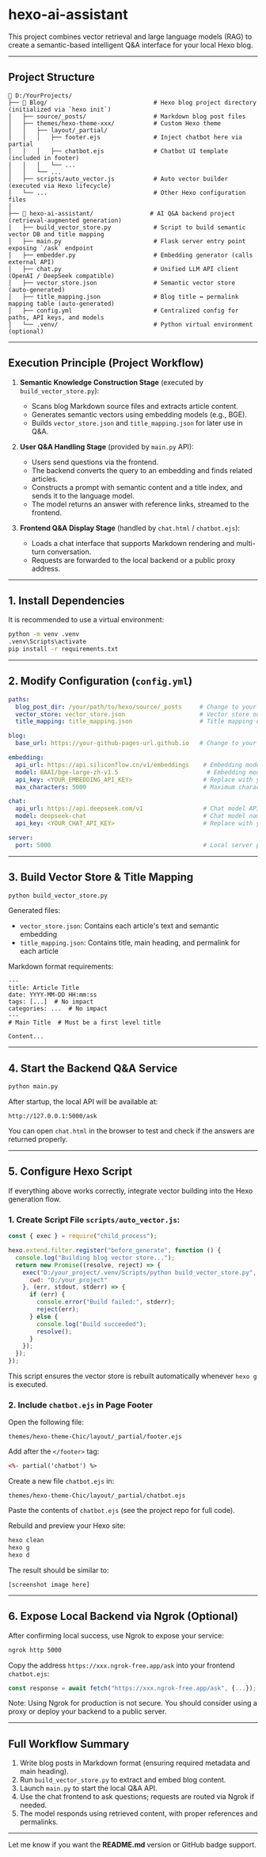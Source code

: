 # hexo-ai-assistant

This project combines vector retrieval and large language models (RAG) to create a semantic-based intelligent Q&A interface for your local Hexo blog.

---

## Project Structure

```
📁 D:/YourProjects/
├── 📁 Blog/                              # Hexo blog project directory (initialized via `hexo init`)
│   ├── source/_posts/                   # Markdown blog post files
│   ├── themes/hexo-theme-xxx/           # Custom Hexo theme
│   │   ├── layout/_partial/
│   │   │   ├── footer.ejs               # Inject chatbot here via partial
│   │   │   ├── chatbot.ejs              # Chatbot UI template (included in footer)
│   │   │   └── ...
│   │   └── ...  
│   ├── scripts/auto_vector.js           # Auto vector builder (executed via Hexo lifecycle)
│   └── ...                              # Other Hexo configuration files
│
├── 📁 hexo-ai-assistant/                # AI Q&A backend project (retrieval-augmented generation)
│   ├── build_vector_store.py            # Script to build semantic vector DB and title mapping
│   ├── main.py                          # Flask server entry point exposing `/ask` endpoint
│   ├── embedder.py                      # Embedding generator (calls external API)
│   ├── chat.py                          # Unified LLM API client (OpenAI / DeepSeek compatible)
│   ├── vector_store.json                # Semantic vector store (auto-generated)
│   ├── title_mapping.json               # Blog title ↔ permalink mapping table (auto-generated)
│   ├── config.yml                       # Centralized config for paths, API keys, and models
│   └── .venv/                           # Python virtual environment (optional)

```

---

## Execution Principle (Project Workflow)

1. **Semantic Knowledge Construction Stage** (executed by `build_vector_store.py`):
   - Scans blog Markdown source files and extracts article content.
   - Generates semantic vectors using embedding models (e.g., BGE).
   - Builds `vector_store.json` and `title_mapping.json` for later use in Q&A.

2. **User Q&A Handling Stage** (provided by `main.py` API):
   - Users send questions via the frontend.
   - The backend converts the query to an embedding and finds related articles.
   - Constructs a prompt with semantic content and a title index, and sends it to the language model.
   - The model returns an answer with reference links, streamed to the frontend.

3. **Frontend Q&A Display Stage** (handled by `chat.html` / `chatbot.ejs`):
   - Loads a chat interface that supports Markdown rendering and multi-turn conversation.
   - Requests are forwarded to the local backend or a public proxy address.

---

## 1. Install Dependencies

It is recommended to use a virtual environment:

```bash
python -m venv .venv
.venv\Scripts\activate
pip install -r requirements.txt
```

---

## 2. Modify Configuration (`config.yml`)

```yaml
paths:
  blog_post_dir: /your/path/to/hexo/source/_posts     # Change to your blog Markdown path
  vector_store: vector_store.json                     # Vector store output path, use absolute if preferred
  title_mapping: title_mapping.json                   # Title mapping output path, use absolute if preferred

blog:
  base_url: https://your-github-pages-url.github.io   # Change to your blog base URL (no trailing slash)

embedding:
  api_url: https://api.siliconflow.cn/v1/embeddings    # Embedding model API
  model: BAAI/bge-large-zh-v1.5                         # Embedding model name
  api_key: <YOUR_EMBEDDING_API_KEY>                    # Replace with your embedding API key
  max_characters: 5000                                 # Maximum characters per article to embed

chat:
  api_url: https://api.deepseek.com/v1                 # Chat model API endpoint (can be OpenAI compatible)
  model: deepseek-chat                                 # Chat model name
  api_key: <YOUR_CHAT_API_KEY>                         # Replace with your LLM API key

server:
  port: 5000                                           # Local server port (default 5000)
```

---

## 3. Build Vector Store & Title Mapping

```bash
python build_vector_store.py
```

Generated files:

- `vector_store.json`: Contains each article's text and semantic embedding
- `title_mapping.json`: Contains title, main heading, and permalink for each article

Markdown format requirements:

```
---
title: Article Title
date: YYYY-MM-DD HH:mm:ss
tags: [...]  # No impact
categories: ...  # No impact
---
# Main Title  # Must be a first level title

Content...
```

---

## 4. Start the Backend Q&A Service

```bash
python main.py
```

After startup, the local API will be available at:

```
http://127.0.0.1:5000/ask
```

You can open `chat.html` in the browser to test and check if the answers are returned properly.

---

## 5. Configure Hexo Script

If everything above works correctly, integrate vector building into the Hexo generation flow.

### 1. Create Script File `scripts/auto_vector.js`:

```js
const { exec } = require("child_process");

hexo.extend.filter.register("before_generate", function () {
  console.log("Building blog vector store...");
  return new Promise((resolve, reject) => {
    exec("D:/your_project/.venv/Scripts/python build_vector_store.py", {
      cwd: "D:/your_project"
    }, (err, stdout, stderr) => {
      if (err) {
        console.error("Build failed:", stderr);
        reject(err);
      } else {
        console.log("Build succeeded");
        resolve();
      }
    });
  });
});
```

This script ensures the vector store is rebuilt automatically whenever `hexo g` is executed.

### 2. Include `chatbot.ejs` in Page Footer

Open the following file:

```
themes/hexo-theme-Chic/layout/_partial/footer.ejs
```

Add after the `</footer>` tag:

```html
<%- partial('chatbot') %>
```

Create a new file `chatbot.ejs` in:

```
themes/hexo-theme-Chic/layout/_partial/chatbot.ejs
```

Paste the contents of `chatbot.ejs` (see the project repo for full code).

Rebuild and preview your Hexo site:

```bash
hexo clean
hexo g
hexo d
```

The result should be similar to:

```
[screenshot image here]
```

---

## 6. Expose Local Backend via Ngrok (Optional)

After confirming local success, use Ngrok to expose your service:

```bash
ngrok http 5000
```

Copy the address `https://xxx.ngrok-free.app/ask` into your frontend `chatbot.ejs`:

```js
const response = await fetch("https://xxx.ngrok-free.app/ask", {...});
```

Note: Using Ngrok for production is not secure. You should consider using a proxy or deploy your backend to a public server.

---

## Full Workflow Summary

1. Write blog posts in Markdown format (ensuring required metadata and main heading).
2. Run `build_vector_store.py` to extract and embed blog content.
3. Launch `main.py` to start the local Q&A API.
4. Use the chat frontend to ask questions; requests are routed via Ngrok if needed.
5. The model responds using retrieved content, with proper references and permalinks.

---

Let me know if you want the **README.md** version or GitHub badge support.
